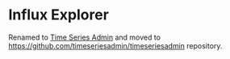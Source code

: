 Influx Explorer
===

Renamed to [Time Series Admin](https://timeseriesadmin.github.io) and moved to https://github.com/timeseriesadmin/timeseriesadmin repository.
